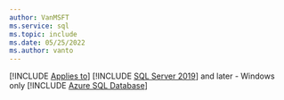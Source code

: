 ```yaml
---
author: VanMSFT
ms.service: sql
ms.topic: include
ms.date: 05/25/2022
ms.author: vanto
---
```


[!INCLUDE [Applies to](../../includes/applies-md.md)] [!INCLUDE [SQL Server 2019](_ss2019.md)] and later - Windows only [!INCLUDE [Azure SQL Database](../../includes/applies-to-version/_asdb.md)]
